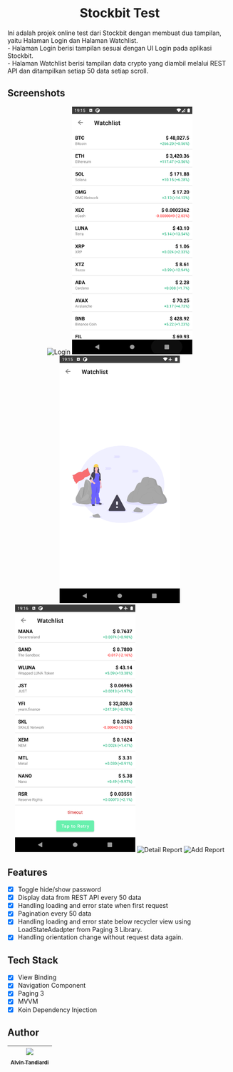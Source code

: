 <h1 align="center">
Stockbit Test
</h1>
Ini adalah projek online test dari Stockbit dengan membuat dua tampilan, yaitu Halaman Login dan Halaman Watchlist. 
</br>- Halaman Login berisi tampilan sesuai dengan UI Login pada aplikasi Stockbit.
</br>- Halaman Watchlist berisi tampilan data crypto yang diambil melalui REST API dan ditampilkan setiap 50 data setiap scroll.

## Screenshots
<p align="center">
  <img src="https://drive.google.com/file/d/1Q0IFdclb0bfGVpkZf_mSydtbJagcrMp3/view?usp=sharing" width="270" alt="Login">
  <img src="screenshots/2.png" width="270" alt="Home">
  <img src="screenshots/3.png" width="270" alt="Maps">
  <img src="screenshots/4.png" width="270" alt="My Report">
  <img src="screenshots/5.png" width="270" alt="Detail Report">
  <img src="screenshots/6.png" width="270" alt="Add Report">
</p>

## Features
- [x] Toggle hide/show password
- [x] Display data from REST API every 50 data
- [x] Handling loading and error state when first request 
- [x] Pagination every 50 data
- [x] Handling loading and error state below recycler view using LoadStateAdadpter from Paging 3 Library.
- [x] Handling orientation change without request data again.

## Tech Stack
- [x] View Binding
- [x] Navigation Component
- [x] Paging 3
- [x] MVVM
- [x] Koin Dependency Injection

## Author
| [<img src="https://avatars1.githubusercontent.com/u/32356015?v=3" width="100px;"/><br /><sub><b>Alvin Tandiardi</b></sub>](https://github.com/alvintan05)<br /> |
| :-----------------------------------------------------------------------------------------------------------------------------------------------------------------: |
